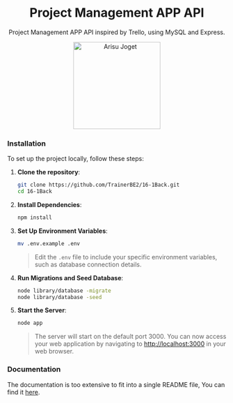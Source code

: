 <h1 align="center">Project Management APP API</h1>

<p align="center">
Project Management APP API inspired by Trello, using MySQL and Express.
</p>

<p align="center">
    <img src="https://media.tenor.com/p8Ko6cQs1_AAAAAi/8bit-dance.gif" alt="Arisu Joget" width="200">
</p>

### Installation

To set up the project locally, follow these steps:

1. **Clone the repository**:
    ```sh
    git clone https://github.com/TrainerBE2/16-1Back.git
    cd 16-1Back
    ```

2. **Install Dependencies**:
    ```sh
    npm install
    ```

3. **Set Up Environment Variables**:
    ```sh
    mv .env.example .env
    ```
    > Edit the `.env` file to include your specific environment variables, such as database connection details.

4. **Run Migrations and Seed Database**:
    ```sh
    node library/database -migrate
    node library/database -seed
    ```

5. **Start the Server**:
    ```sh
    node app
    ```
    > The server will start on the default port 3000. You can now access your web application by navigating to [http://localhost:3000](http://localhost:3000) in your web browser.


### Documentation

The documentation is too extensive to fit into a single README file, You can find it [here](https://documenter.getpostman.com/view/35096375/2sA3Qqgsjs).
